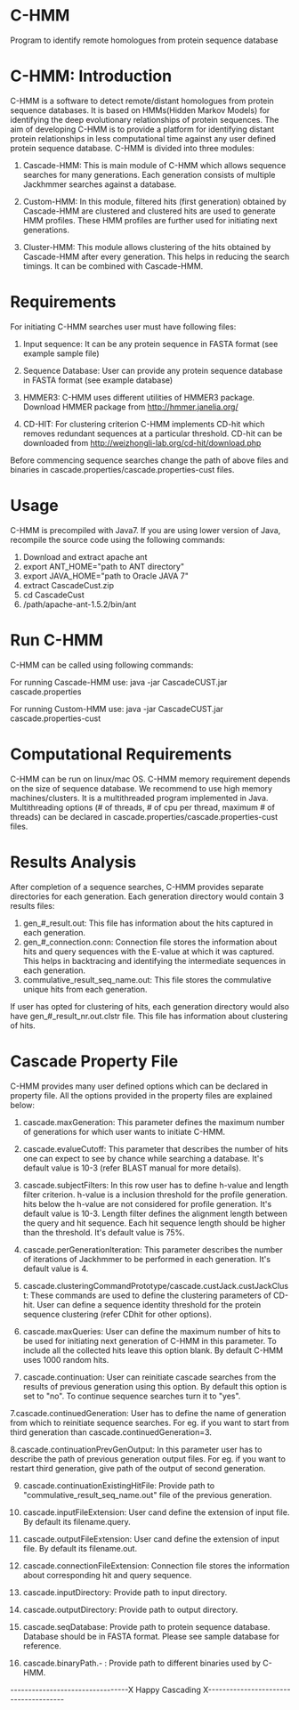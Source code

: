# C-HMM
Program to identify remote homologues from protein sequence database

C-HMM: Introduction
=========================

C-HMM is a software to detect remote/distant homologues from protein sequence databases. It is based on HMMs(Hidden Markov Models) for identifying the deep evolutionary relationships of protein sequences. The aim of developing C-HMM is to provide a platform for identifying distant protein relationships in less computational time against any user defined protein sequence database. C-HMM is divided into three modules:

1. Cascade-HMM: This is main module of C-HMM which allows sequence searches for many generations. Each generation consists of multiple Jackhmmer searches against a database. 

2. Custom-HMM: In this module, filtered hits (first generation) obtained by Cascade-HMM are clustered and clustered hits are used to generate HMM profiles. These HMM profiles are further used for initiating next generations. 

3. Cluster-HMM: This module allows clustering of the hits obtained by Cascade-HMM after every generation. This helps in reducing the search timings. It can be combined with Cascade-HMM.

Requirements
=========

For initiating C-HMM searches user must have following files: 

1. Input sequence: It can be any protein sequence in FASTA format (see example sample file)

2. Sequence Database: User can provide any protein sequence database in FASTA format (see example database)

3. HMMER3: C-HMM uses different utilities of HMMER3 package. Download HMMER package from  http://hmmer.janelia.org/

4. CD-HIT: For clustering criterion C-HMM implements CD-hit which removes redundant sequences  at a particular threshold. CD-hit can be downloaded from http://weizhongli-lab.org/cd-hit/download.php

Before commencing sequence searches change the path of above files and binaries in cascade.properties/cascade.properties-cust files.


Usage
=============

C-HMM is precompiled with Java7. If you are using lower version of Java, recompile the source code using the following commands: 

1. Download and extract apache ant
2. export ANT_HOME="path to ANT directory"
3. export JAVA_HOME="path to Oracle JAVA 7"
4. extract CascadeCust.zip
5. cd CascadeCust
6. /path/apache-ant-1.5.2/bin/ant

Run C-HMM
==========

C-HMM can be called using following commands:

For running Cascade-HMM use:
java -jar CascadeCUST.jar cascade.properties 

For running Custom-HMM use:
java -jar CascadeCUST.jar cascade.properties-cust 


Computational Requirements
=============================

C-HMM can be run on linux/mac OS. C-HMM memory requirement depends on the size of sequence database. We recommend to use high memory machines/clusters. It is a multithreaded program implemented in Java. Multithreading options (# of threads, # of cpu per thread, maximum # of threads) can be declared in cascade.properties/cascade.properties-cust files.


Results Analysis
==========================

After completion of a sequence searches, C-HMM provides separate directories for each generation. Each generation directory would contain 3 results files:

1. gen_#_result.out: This file has information about the hits captured in each generation.
2. gen_#_connection.conn: Connection file stores the information about hits and query sequences with the E-value at which it was captured. This helps in backtracing and identifying the intermediate sequences in each generation.
3. commulative_result_seq_name.out: This file stores the commulative unique hits from each generation.

If user has opted for clustering of hits, each generation directory would also have gen_#_result_nr.out.clstr file. This file has information about clustering of hits.


Cascade Property File 
===============================
C-HMM provides many user defined options which can be declared in property file. All the options provided in the property files are explained below:

1. cascade.maxGeneration: This parameter defines the maximum number of generations for which user wants to initiate C-HMM. 

2. cascade.evalueCutoff: This parameter that describes the number of hits one can expect to see by chance while searching a database. It's default value is 10-3 (refer BLAST manual for more details).

3. cascade.subjectFilters: In this row user has to define h-value and length filter criterion. h-value is a inclusion threshold for the profile generation. hits below the h-value are not considered for profile generation. It's default value is 10-3.
Length filter defines the alignment length between the query and hit sequence. Each hit sequence length should be higher than the threshold. It's default value is 75%.

3. cascade.perGenerationIteration: This parameter describes the number of iterations of Jackhmmer to be performed in each generation. It's default value is 4.

4. cascade.clusteringCommandPrototype/cascade.custJack.custJackClust: These commands are used to define the clustering parameters of CD-hit. User can define a sequence identity threshold for the protein sequence clustering (refer CDhit for other options).

5. cascade.maxQueries: User can define the maximum number of hits to be used for initiating next generation of C-HMM in this parameter. To include all the collected hits leave this option blank. By default C-HMM uses 1000 random hits.

6. cascade.continuation: User can reinitiate cascade searches from the results of previous generation using this option. By default this option is set to "no". To continue sequence searches turn it to "yes".

7.cascade.continuedGeneration: User has to define the name of generation from which to reinitiate sequence searches. For eg. if you want to start from third generation than cascade.continuedGeneration=3.

8.cascade.continuationPrevGenOutput: In this parameter user has to describe the path of previous generation output files. For eg. if you want to restart third generation, give path of the output of second generation.

9. cascade.continuationExistingHitFile: Provide path to "commulative_result_seq_name.out" file of the previous generation.

10. cascade.inputFileExtension: User cand define the extension of input file. By default its filename.query.

11. cascade.outputFileExtension: User cand define the extension of input file. By default its filename.out.

12. cascade.connectionFileExtension: Connection file stores the information about corresponding hit and query sequence.

13. cascade.inputDirectory: Provide path to input directory.

14. cascade.outputDirectory: Provide path to output directory.

15. cascade.seqDatabase: Provide path to protein sequence database. Database should be in FASTA format. Please see sample database for reference.

16. cascade.binaryPath.- : Provide path to different binaries used by C-HMM.


---------------------------------X Happy Cascading X--------------------------------------
